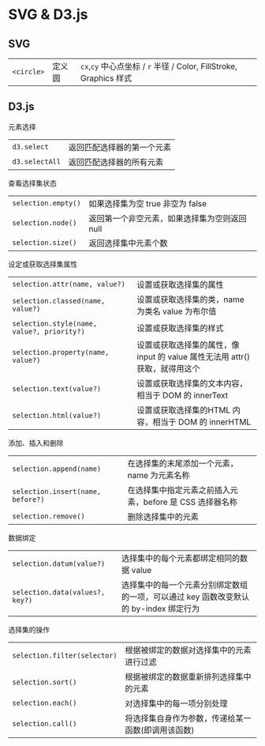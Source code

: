 # SVG & D3.js

## SVG

||||
|------------|--------|-----------------------------------------------------------------------
| `<circle>` | 定义圆 | `cx`,`cy` 中心点坐标 / `r` 半径 / Color, FillStroke, Graphics 样式


## D3.js

元素选择

|||
|------------------|-------------------------------------------
| `d3.select`      | 返回匹配选择器的第一个元素
| `d3.selectAll`   | 返回匹配选择器的所有元素

查看选择集状态

|||
|-----------------------|-------------------------------------------------
| `selection.empty()`   | 如果选择集为空 true 非空为 false
| `selection.node()`    | 返回第一个非空元素，如果选择集为空则返回 null
| `selection.size()`    | 返回选择集中元素个数

设定或获取选择集属性

|||
|--------------------------------------------|-------------------------------------------------
| `selection.attr(name, value?)`             | 设置或获取选择集的属性
| `selection.classed(name, value?)`          | 设置或获取选择集的类，name 为类名 value 为布尔值
| `selection.style(name, value?, priority?)` | 设置或获取选择集的样式
| `selection.property(name, value?)` | 设置或获取选择集的属性，像 input 的 value 属性无法用 attr() 获取，就得用这个
| `selection.text(value?)`           | 设置或获取选择集的文本内容，相当于 DOM 的 innerText
| `selection.html(value?)`           | 设置或获取选择集的HTML 内容，相当于 DOM 的 innerHTML

添加、插入和删除

|||
|------------------------------------|---------------------------------------------------------
| `selection.append(name)`           | 在选择集的末尾添加一个元素，name 为元素名称
| `selection.insert(name, before?)`  | 在选择集中指定元素之前插入元素，before 是 CSS 选择器名称
| `selection.remove()`               | 删除选择集中的元素

数据绑定

|||
|----------------------------------|----------------------------------------------------------------------
| `selection.datum(value?)`        | 选择集中的每个元素都绑定相同的数据 value
| `selection.data(values?, key?)`  | 选择集中的每一个元素分别绑定数组的一项，可以通过 key 函数改变默认的 by-index 绑定行为

选择集的操作

|||
|----------------------------------|----------------------------------------------------------------------
| `selection.filter(selector)`     | 根据被绑定的数据对选择集中的元素进行过滤
| `selection.sort()`               | 根据被绑定的数据重新排列选择集中的元素
| `selection.each()`               | 对选择集中的每一项分别处理
| `selection.call()`               | 将选择集自身作为参数，传递给某一函数(即调用该函数)

